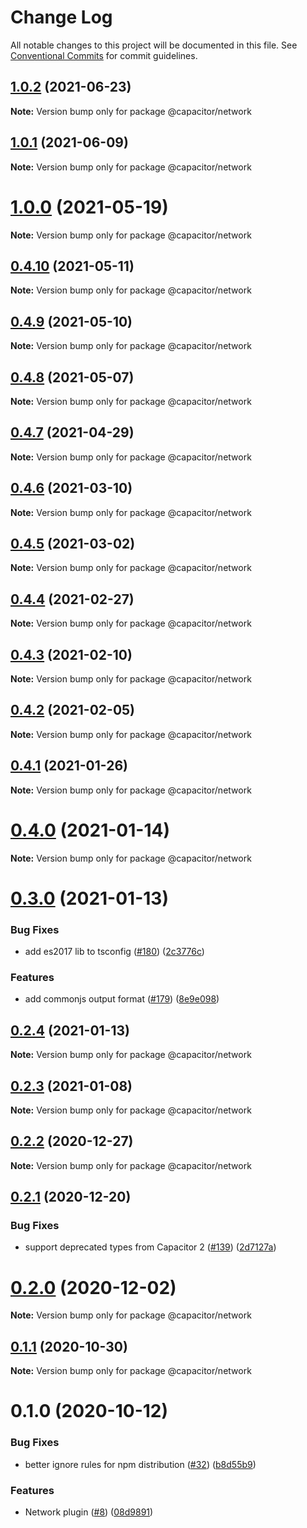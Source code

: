 # Change Log

All notable changes to this project will be documented in this file.
See [Conventional Commits](https://conventionalcommits.org) for commit guidelines.

## [1.0.2](https://github.com/ionic-team/capacitor-plugins/compare/@capacitor/network@1.0.1...@capacitor/network@1.0.2) (2021-06-23)

**Note:** Version bump only for package @capacitor/network





## [1.0.1](https://github.com/ionic-team/capacitor-plugins/compare/@capacitor/network@1.0.0...@capacitor/network@1.0.1) (2021-06-09)

**Note:** Version bump only for package @capacitor/network





# [1.0.0](https://github.com/ionic-team/capacitor-plugins/compare/@capacitor/network@0.4.10...@capacitor/network@1.0.0) (2021-05-19)

**Note:** Version bump only for package @capacitor/network





## [0.4.10](https://github.com/ionic-team/capacitor-plugins/compare/@capacitor/network@0.4.9...@capacitor/network@0.4.10) (2021-05-11)

**Note:** Version bump only for package @capacitor/network





## [0.4.9](https://github.com/ionic-team/capacitor-plugins/compare/@capacitor/network@0.4.8...@capacitor/network@0.4.9) (2021-05-10)

**Note:** Version bump only for package @capacitor/network





## [0.4.8](https://github.com/ionic-team/capacitor-plugins/compare/@capacitor/network@0.4.7...@capacitor/network@0.4.8) (2021-05-07)

**Note:** Version bump only for package @capacitor/network





## [0.4.7](https://github.com/ionic-team/capacitor-plugins/compare/@capacitor/network@0.4.6...@capacitor/network@0.4.7) (2021-04-29)

**Note:** Version bump only for package @capacitor/network





## [0.4.6](https://github.com/ionic-team/capacitor-plugins/compare/@capacitor/network@0.4.5...@capacitor/network@0.4.6) (2021-03-10)

**Note:** Version bump only for package @capacitor/network





## [0.4.5](https://github.com/ionic-team/capacitor-plugins/compare/@capacitor/network@0.4.4...@capacitor/network@0.4.5) (2021-03-02)

**Note:** Version bump only for package @capacitor/network





## [0.4.4](https://github.com/ionic-team/capacitor-plugins/compare/@capacitor/network@0.4.3...@capacitor/network@0.4.4) (2021-02-27)

**Note:** Version bump only for package @capacitor/network





## [0.4.3](https://github.com/ionic-team/capacitor-plugins/compare/@capacitor/network@0.4.2...@capacitor/network@0.4.3) (2021-02-10)

**Note:** Version bump only for package @capacitor/network





## [0.4.2](https://github.com/ionic-team/capacitor-plugins/compare/@capacitor/network@0.4.1...@capacitor/network@0.4.2) (2021-02-05)

**Note:** Version bump only for package @capacitor/network





## [0.4.1](https://github.com/ionic-team/capacitor-plugins/compare/@capacitor/network@0.4.0...@capacitor/network@0.4.1) (2021-01-26)

**Note:** Version bump only for package @capacitor/network





# [0.4.0](https://github.com/ionic-team/capacitor-plugins/compare/@capacitor/network@0.3.0...@capacitor/network@0.4.0) (2021-01-14)

**Note:** Version bump only for package @capacitor/network





# [0.3.0](https://github.com/ionic-team/capacitor-plugins/compare/@capacitor/network@0.2.4...@capacitor/network@0.3.0) (2021-01-13)


### Bug Fixes

* add es2017 lib to tsconfig ([#180](https://github.com/ionic-team/capacitor-plugins/issues/180)) ([2c3776c](https://github.com/ionic-team/capacitor-plugins/commit/2c3776c38ca025c5ee965dec10ccf1cdb6c02e2f))


### Features

* add commonjs output format ([#179](https://github.com/ionic-team/capacitor-plugins/issues/179)) ([8e9e098](https://github.com/ionic-team/capacitor-plugins/commit/8e9e09862064b3f6771d7facbc4008e995d9b463))





## [0.2.4](https://github.com/ionic-team/capacitor-plugins/compare/@capacitor/network@0.2.3...@capacitor/network@0.2.4) (2021-01-13)

**Note:** Version bump only for package @capacitor/network





## [0.2.3](https://github.com/ionic-team/capacitor-plugins/compare/@capacitor/network@0.2.2...@capacitor/network@0.2.3) (2021-01-08)

**Note:** Version bump only for package @capacitor/network





## [0.2.2](https://github.com/ionic-team/capacitor-plugins/compare/@capacitor/network@0.2.1...@capacitor/network@0.2.2) (2020-12-27)

**Note:** Version bump only for package @capacitor/network





## [0.2.1](https://github.com/ionic-team/capacitor-plugins/compare/@capacitor/network@0.2.0...@capacitor/network@0.2.1) (2020-12-20)


### Bug Fixes

* support deprecated types from Capacitor 2 ([#139](https://github.com/ionic-team/capacitor-plugins/issues/139)) ([2d7127a](https://github.com/ionic-team/capacitor-plugins/commit/2d7127a488e26f0287951921a6db47c49d817336))





# [0.2.0](https://github.com/ionic-team/capacitor-plugins/compare/@capacitor/network@0.1.1...@capacitor/network@0.2.0) (2020-12-02)

**Note:** Version bump only for package @capacitor/network





## [0.1.1](https://github.com/ionic-team/capacitor-plugins/compare/@capacitor/network@0.1.0...@capacitor/network@0.1.1) (2020-10-30)

**Note:** Version bump only for package @capacitor/network





# 0.1.0 (2020-10-12)


### Bug Fixes

* better ignore rules for npm distribution ([#32](https://github.com/ionic-team/capacitor-plugins/issues/32)) ([b8d55b9](https://github.com/ionic-team/capacitor-plugins/commit/b8d55b9233e4ad7b8a1cd41110b4e580fc2a059f))


### Features

* Network plugin ([#8](https://github.com/ionic-team/capacitor-plugins/issues/8)) ([08d9891](https://github.com/ionic-team/capacitor-plugins/commit/08d9891710d576ee3c660b4d8dce89c4169d3e0b))

